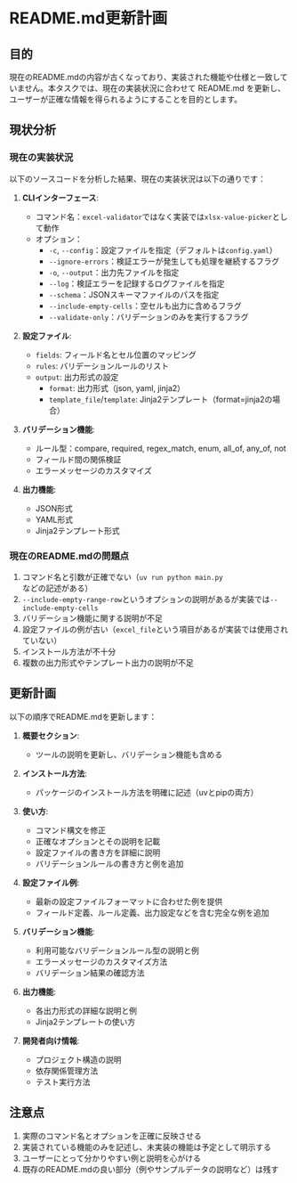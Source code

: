 # README.md更新計画

## 目的
現在のREADME.mdの内容が古くなっており、実装された機能や仕様と一致していません。本タスクでは、現在の実装状況に合わせて README.md を更新し、ユーザーが正確な情報を得られるようにすることを目的とします。

## 現状分析

### 現在の実装状況

以下のソースコードを分析した結果、現在の実装状況は以下の通りです：

1. **CLIインターフェース**:
   - コマンド名：`excel-validator`ではなく実装では`xlsx-value-picker`として動作
   - オプション：
     - `-c`, `--config`：設定ファイルを指定（デフォルトは`config.yaml`）
     - `--ignore-errors`：検証エラーが発生しても処理を継続するフラグ
     - `-o`, `--output`：出力先ファイルを指定
     - `--log`：検証エラーを記録するログファイルを指定
     - `--schema`：JSONスキーマファイルのパスを指定
     - `--include-empty-cells`：空セルも出力に含めるフラグ
     - `--validate-only`：バリデーションのみを実行するフラグ

2. **設定ファイル**:
   - `fields`: フィールド名とセル位置のマッピング
   - `rules`: バリデーションルールのリスト
   - `output`: 出力形式の設定
     - `format`: 出力形式（json, yaml, jinja2）
     - `template_file`/`template`: Jinja2テンプレート（format=jinja2の場合）

3. **バリデーション機能**:
   - ルール型：compare, required, regex_match, enum, all_of, any_of, not
   - フィールド間の関係検証
   - エラーメッセージのカスタマイズ

4. **出力機能**:
   - JSON形式
   - YAML形式
   - Jinja2テンプレート形式

### 現在のREADME.mdの問題点

1. コマンド名と引数が正確でない（`uv run python main.py`などの記述がある）
2. `--include-empty-range-row`というオプションの説明があるが実装では`--include-empty-cells`
3. バリデーション機能に関する説明が不足
4. 設定ファイルの例が古い（`excel_file`という項目があるが実装では使用されていない）
5. インストール方法が不十分
6. 複数の出力形式やテンプレート出力の説明が不足

## 更新計画

以下の順序でREADME.mdを更新します：

1. **概要セクション**:
   - ツールの説明を更新し、バリデーション機能も含める

2. **インストール方法**:
   - パッケージのインストール方法を明確に記述（uvとpipの両方）

3. **使い方**:
   - コマンド構文を修正
   - 正確なオプションとその説明を記載
   - 設定ファイルの書き方を詳細に説明
   - バリデーションルールの書き方と例を追加

4. **設定ファイル例**:
   - 最新の設定ファイルフォーマットに合わせた例を提供
   - フィールド定義、ルール定義、出力設定などを含む完全な例を追加

5. **バリデーション機能**:
   - 利用可能なバリデーションルール型の説明と例
   - エラーメッセージのカスタマイズ方法
   - バリデーション結果の確認方法

6. **出力機能**:
   - 各出力形式の詳細な説明と例
   - Jinja2テンプレートの使い方

7. **開発者向け情報**:
   - プロジェクト構造の説明
   - 依存関係管理方法
   - テスト実行方法

## 注意点

1. 実際のコマンド名とオプションを正確に反映させる
2. 実装されている機能のみを記述し、未実装の機能は予定として明示する
3. ユーザーにとって分かりやすい例と説明を心がける
4. 既存のREADME.mdの良い部分（例やサンプルデータの説明など）は残す